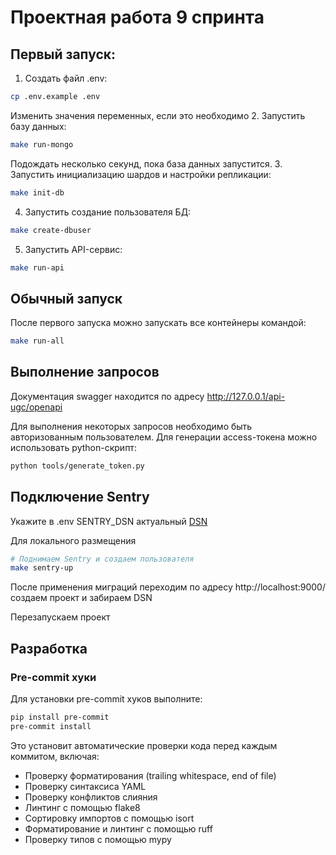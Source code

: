 # Проектная работа 9 спринта

## Первый запуск:

1. Создать файл .env:

```bash
cp .env.example .env
```

Изменить значения переменных, если это необходимо 2. Запустить базу данных:

```bash
make run-mongo
```

Подождать несколько секунд, пока база данных запустится. 3. Запустить инициализацию шардов и настройки репликации:

```bash
make init-db
```

4. Запустить создание пользователя БД:

```bash
make create-dbuser
```

5. Запустить API-сервис:

```bash
make run-api
```

## Обычный запуск

После первого запуска можно запускать все контейнеры командой:

```bash
make run-all
```

## Выполнение запросов

Документация swagger находится по адресу http://127.0.0.1/api-ugc/openapi

Для выполнения некоторых запросов необходимо быть авторизованным пользователем.
Для генерации access-токена можно использовать python-скрипт:

```bash
python tools/generate_token.py
```

## Подключение Sentry

Укажите в .env SENTRY_DSN актуальный [DSN](https://docs.sentry.io/concepts/key-terms/dsn-explainer/)

Для локального размещения

```bash
# Поднимаем Sentry и создаем пользователя
make sentry-up
```

После применения миграций переходим по адресу
http://localhost:9000/
создаем проект и забираем DSN

Перезапускаем проект

## Разработка

### Pre-commit хуки

Для установки pre-commit хуков выполните:

```bash
pip install pre-commit
pre-commit install
```

Это установит автоматические проверки кода перед каждым коммитом, включая:
- Проверку форматирования (trailing whitespace, end of file)
- Проверку синтаксиса YAML
- Проверку конфликтов слияния
- Линтинг с помощью flake8
- Сортировку импортов с помощью isort
- Форматирование и линтинг с помощью ruff
- Проверку типов с помощью mypy
